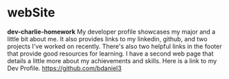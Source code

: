 # webSite
<b>dev-charlie-homework</b>
My developer profile showcases my major and a little bit about me. It also provides links to my linkedin, github, and two projects I've worked on recently. There's also two helpful links in the footer that provide good resources for learning. I have a second web page that details a little more about my achievements and skills.
Here is a link to my Dev Profile.
https://github.com/bdaniel3

